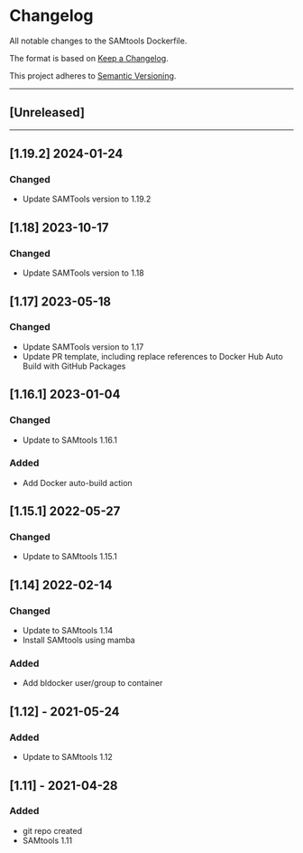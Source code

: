 # Changelog
All notable changes to the SAMtools Dockerfile.

The format is based on [Keep a Changelog](https://keepachangelog.com/en/1.0.0/).

This project adheres to [Semantic Versioning](https://semver.org/spec/v2.0.0.html).

---

## [Unreleased]

---
## [1.19.2] 2024-01-24
### Changed
- Update SAMTools version to 1.19.2

## [1.18] 2023-10-17
### Changed
- Update SAMTools version to 1.18

## [1.17] 2023-05-18
### Changed
- Update SAMTools version to 1.17
- Update PR template, including replace references to Docker Hub Auto Build with GitHub Packages

## [1.16.1] 2023-01-04
### Changed
- Update to SAMtools 1.16.1
### Added
- Add Docker auto-build action

## [1.15.1] 2022-05-27
### Changed
- Update to SAMtools 1.15.1

## [1.14] 2022-02-14
### Changed
- Update to SAMtools 1.14
- Install SAMtools using mamba
### Added
- Add bldocker user/group to container

## [1.12] - 2021-05-24
### Added
- Update to SAMtools 1.12

## [1.11] - 2021-04-28
### Added
- git repo created
- SAMtools 1.11

